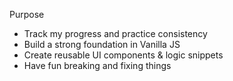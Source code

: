 Purpose

  - Track my progress and practice consistency  
  - Build a strong foundation in Vanilla JS 
  - Create reusable UI components & logic snippets  
  - Have fun breaking and fixing things 
